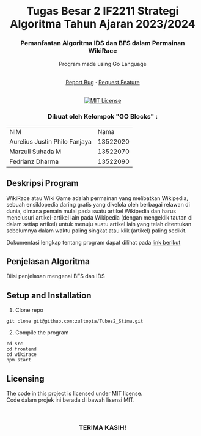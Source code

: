 <!-- INTRO -->
<br />
<div align="center">
  <h1 align="center">Tugas Besar 2 IF2211 Strategi Algoritma Tahun Ajaran 2023/2024</h1>

  <p align="center">
    <h3> Pemanfaatan Algoritma IDS dan BFS dalam Permainan WikiRace </h3>
    <p>Program made using Go Language</p>
    <br />
    <a href="https://github.com/zultopia/Tubes2_Stima.git">Report Bug</a>
    ·
    <a href="https://github.com/zultopia/Tubes2_Stima.git">Request Feature</a>
<br>
<br>

[![MIT License][license-shield]][license-url]

  </p>
</div>

<!-- CONTRIBUTOR -->
<div align="center" id="contributor">
  <strong>
    <h3>Dibuat oleh Kelompok "GO Blocks" :</h3>
    <table align="center">
      <tr>
        <td>NIM</td>
        <td>Nama</td>
      </tr>
      <tr>
        <td>Aurelius Justin Philo Fanjaya</td>
        <td>13522020</td>
     </tr>
     <tr>
        <td>Marzuli Suhada M</td>
        <td>13522070</td>
    </tr>
    <tr>
        <td>Fedrianz Dharma</td>
        <td>13522090</td>
    </tr>
    </table>
  </strong>
</div>

## Deskripsi Program

WikiRace atau Wiki Game adalah permainan yang melibatkan Wikipedia, sebuah ensiklopedia daring gratis yang dikelola oleh berbagai relawan di dunia, dimana pemain mulai pada suatu artikel Wikipedia dan harus menelusuri artikel-artikel lain pada Wikipedia (dengan mengeklik tautan di dalam setiap artikel) untuk menuju suatu artikel lain yang telah ditentukan sebelumnya dalam waktu paling singkat atau klik (artikel) paling sedikit.

Dokumentasi lengkap tentang program dapat dilihat pada [link berikut]()
   
## Penjelasan Algoritma

Diisi penjelasan mengenai BFS dan IDS

## Setup and Installation

1. Clone repo

```
git clone git@github.com:zultopia/Tubes2_Stima.git
```

2. Compile the program

```
cd src
cd frontend
cd wikirace
npm start
```

<!-- LICENSE -->
## Licensing

The code in this project is licensed under MIT license.  
Code dalam projek ini berada di bawah lisensi MIT.

<br>
<h3 align="center"> TERIMA KASIH! </h3>

<!-- MARKDOWN LINKS & IMAGES -->
<!-- https://www.markdownguide.org/basic-syntax/#reference-style-links -->
[license-shield]: https://img.shields.io/github/license/othneildrew/Best-README-Template.svg?style=for-the-badge
[license-url]: https://github.com/zultopia/Tubes2_Stima/blob/main/LICENSE